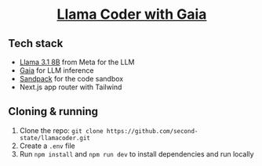 <a href="https://www.llamacoder.io">
  <h1 align="center">Llama Coder with Gaia</h1>
</a>

## Tech stack

- [Llama 3.1 8B](https://huggingface.co/gaianet/Meta-Llama-3.1-8B-Instruct-GGUF) from Meta for the LLM
- [Gaia](https://www.gaianet.ai/) for LLM inference
- [Sandpack](https://sandpack.codesandbox.io/) for the code sandbox
- Next.js app router with Tailwind

## Cloning & running

1. Clone the repo: `git clone https://github.com/second-state/llamacoder.git`
2. Create a `.env` file
3. Run `npm install` and `npm run dev` to install dependencies and run locally
